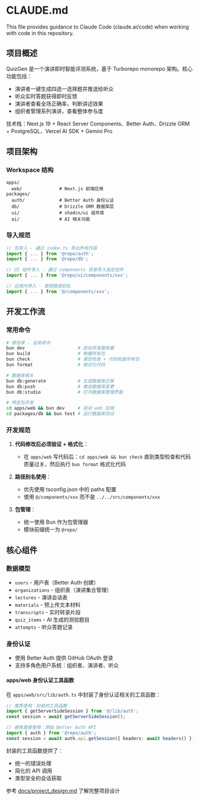 # CLAUDE.md

This file provides guidance to Claude Code (claude.ai/code) when working with code in this repository.

## 项目概述

QuizGen 是一个演讲即时智能评测系统，基于 Turborepo monorepo 架构。核心功能包括：
- 演讲者一键生成四选一选择题并推送给听众
- 听众实时答题获得即时反馈
- 演讲者查看全场正确率，判断讲述效果
- 组织者管理系列演讲，查看整体参与度

技术栈：Next.js 19 + React Server Components、Better Auth、Drizzle ORM + PostgreSQL、Vercel AI SDK + Gemini Pro

## 项目架构

### Workspace 结构
```
apps/
  web/              # Next.js 前端应用
packages/
  auth/             # Better Auth 身份认证
  db/               # Drizzle ORM 数据库层
  ui/               # shadcn/ui 组件库
  ai/               # AI 相关功能
```

### 导入规范
```typescript
// 包导入 - 通过 index.ts 导出所有内容
import { ... } from '@repo/auth'; 
import { ... } from '@repo/db';

// UI 组件导入 - 通过 components 目录导入指定组件
import { ... } from '@repo/ui/components/xxx';

// 应用内导入 - 使用路径别名
import { ... } from '@/components/xxx';
```

## 开发工作流

### 常用命令
```bash
# 根目录 - 全局命令
bun dev                    # 启动开发服务器
bun build                  # 构建所有包
bun check                  # 类型检查 + 代码检查所有包
bun format                 # 格式化代码

# 数据库相关
bun db:generate            # 生成数据库迁移
bun db:push                # 推送数据库变更
bun db:studio              # 打开数据库管理界面

# 特定包开发
cd apps/web && bun dev     # 启动 web 应用
cd packages/db && bun test # 运行数据库测试
```

### 开发规范
1. **代码修改后必须验证 + 格式化**：
   - 在 `apps/web` 写代码后：`cd apps/web && bun check` 直到类型检查和代码质量过关，然后执行 `bun format` 格式化代码

2. **路径别名使用**：
   - 优先使用 tsconfig.json 中的 paths 配置
   - 使用 `@/components/xxx` 而不是 `../../src/components/xxx`

3. **包管理**：
   - 统一使用 Bun 作为包管理器
   - 模块前缀统一为 `@repo/`

## 核心组件

### 数据模型
- `users` - 用户表（Better Auth 创建）
- `organizations` - 组织表（演讲集合管理）
- `lectures` - 演讲会话表
- `materials` - 预上传文本材料
- `transcripts` - 实时转录片段
- `quiz_items` - AI 生成的测验题目
- `attempts` - 听众答题记录

### 身份认证
- 使用 Better Auth 提供 GitHub OAuth 登录
- 支持多角色用户系统：组织者、演讲者、听众

#### apps/web 身份认证工具函数
在 `apps/web/src/lib/auth.ts` 中封装了身份认证相关的工具函数：

```typescript
// 推荐使用：封装的工具函数
import { getServerSideSession } from '@/lib/auth';
const session = await getServerSideSession();

// 避免直接使用：原始 Better Auth API
import { auth } from '@repo/auth';
const session = await auth.api.getSession({ headers: await headers() });
```

封装的工具函数提供了：
- 统一的错误处理
- 简化的 API 调用
- 类型安全的会话获取

参考 [docs/project_design.md](./docs/project_design.md) 了解完整项目设计